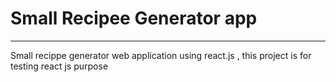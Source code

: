 <h1>Small Recipee Generator app</h1>
<hr>
<p>Small recippe generator web application using react.js , this project is for testing react js purpose</p>